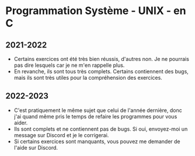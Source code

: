 # Programmation Système - UNIX - en C

## 2021-2022

- Certains exercices ont été très bien réussis, d'autres non. Je ne pourrais pas dire lesquels car je ne m'en rappelle plus.
- En revanche, ils sont tous très complets. Certains contiennent des bugs, mais ils sont très utiles pour la compréhension des exercices.

## 2022-2023

- C'est pratiquement le même sujet que celui de l'année dernière, donc j'ai quand même pris le temps de refaire les programmes pour vous aider.
- Ils sont complets et ne contiennent pas de bugs. Si oui, envoyez-moi un message sur Discord et je le corrigerai.
- Si certains exercices sont manquants, vous pouvez me demander de l'aide sur Discord.
